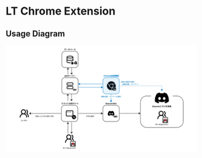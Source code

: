 # LT Chrome Extension

## Usage Diagram

![Usage Diagram](https://github.com/TECH-C-LT/chrome-extension/blob/main/assets/usage_diagram_chrome_extension.jpg)